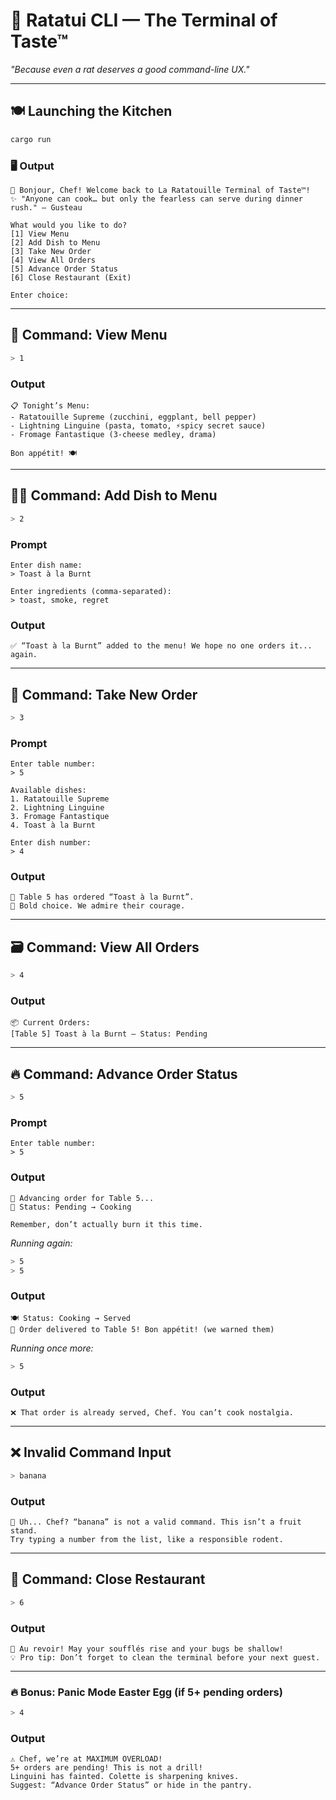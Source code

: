 # 🧀 Ratatui CLI — The Terminal of Taste™

*"Because even a rat deserves a good command-line UX."*

---

## 🍽️ Launching the Kitchen

```bash
cargo run
```

### 🖥️ Output

```
🎩 Bonjour, Chef! Welcome back to La Ratatouille Terminal of Taste™!
✨ "Anyone can cook… but only the fearless can serve during dinner rush." – Gusteau

What would you like to do?
[1] View Menu
[2] Add Dish to Menu
[3] Take New Order
[4] View All Orders
[5] Advance Order Status
[6] Close Restaurant (Exit)

Enter choice: 
```

---

## 🥦 Command: View Menu

```bash
> 1
```

### Output

```
📋 Tonight’s Menu:
- Ratatouille Supreme (zucchini, eggplant, bell pepper)
- Lightning Linguine (pasta, tomato, ⚡spicy secret sauce)
- Fromage Fantastique (3-cheese medley, drama)

Bon appétit! 🍽️
```

---

## 🧑‍🍳 Command: Add Dish to Menu

```bash
> 2
```

### Prompt

```
Enter dish name: 
> Toast à la Burnt

Enter ingredients (comma-separated): 
> toast, smoke, regret
```

### Output

```
✅ “Toast à la Burnt” added to the menu! We hope no one orders it... again.
```

---

## 📝 Command: Take New Order

```bash
> 3
```

### Prompt

```
Enter table number: 
> 5

Available dishes:
1. Ratatouille Supreme
2. Lightning Linguine
3. Fromage Fantastique
4. Toast à la Burnt

Enter dish number: 
> 4
```

### Output

```
🧾 Table 5 has ordered “Toast à la Burnt”.
😬 Bold choice. We admire their courage.
```

---

## 🗃️ Command: View All Orders

```bash
> 4
```

### Output

```
📦 Current Orders:
[Table 5] Toast à la Burnt – Status: Pending
```

---

## 🔥 Command: Advance Order Status

```bash
> 5
```

### Prompt

```
Enter table number: 
> 5
```

### Output

```
🧪 Advancing order for Table 5...
🍳 Status: Pending → Cooking

Remember, don’t actually burn it this time.
```

*Running again:*

```bash
> 5
> 5
```

### Output

```
🍽️ Status: Cooking → Served
🎉 Order delivered to Table 5! Bon appétit! (we warned them)
```

*Running once more:*

```bash
> 5
```

### Output

```
❌ That order is already served, Chef. You can’t cook nostalgia.
```

---

## ❌ Invalid Command Input

```bash
> banana
```

### Output

```
🐒 Uh... Chef? “banana” is not a valid command. This isn’t a fruit stand.
Try typing a number from the list, like a responsible rodent.
```

---

## 🚪 Command: Close Restaurant

```bash
> 6
```

### Output

```
👋 Au revoir! May your soufflés rise and your bugs be shallow!
💡 Pro tip: Don’t forget to clean the terminal before your next guest.
```

---

### 🔥 Bonus: Panic Mode Easter Egg (if 5+ pending orders)

```bash
> 4
```

### Output

```
⚠️ Chef, we’re at MAXIMUM OVERLOAD!
5+ orders are pending! This is not a drill!
Linguini has fainted. Colette is sharpening knives.
Suggest: “Advance Order Status” or hide in the pantry.
```
